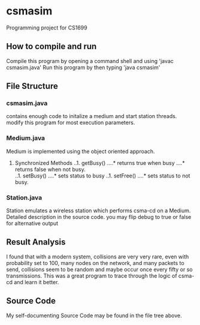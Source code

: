 # csmasim
Programming project for CS1699
## How to compile and run
Compile this program by opening a command shell and using
  'javac csmasim.java'
Run this program by then typing
  'java csmasim'

## File Structure
### csmasim.java
contains enough code to initalize a medium and start station threads. modify this program for most execution parameters.
### Medium.java
Medium is implemented using the object oriented approach.
1. Synchronized Methods
..1. getBusy()
....* returns true when busy
....* returns false when not busy.  
..1. setBusy()
....* sets status to busy
..1. setFree()
....* sets status to not busy.

### Station.java
Station emulates a wireless station which performs csma-cd on a Medium.
Detailed description in the source code. you may flip debug to true or false for alternative output
## Result Analysis
I found that with a modern system, collisions are very very rare, even with probability set to 100, many nodes on the network, and many packets to send, collisions seem to be random and maybe occur once every fifty or so transmissions. This was a great program to trace through the logic of csma-cd and learn it better.

## Source Code
My self-documenting Source Code may be found in the file tree above.
